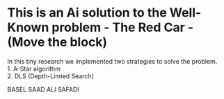 <h1> This is an Ai solution to the Well-Known problem - The Red Car - (Move the block)</h1>
<p>
In this tiny research we implemented two strategies to solve the problem.
<br>
1. A-Star algorithm
<br>
2. DLS (Depth-Limted Search)
<br>
</p>

<footer>
BASEL SAAD
ALI SAFADI
</footer>
